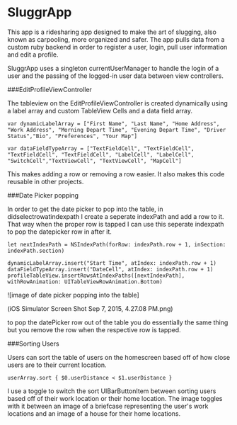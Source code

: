 # SluggrApp

This app is a ridesharing app designed to make the art of slugging, also known as carpooling, more organized and safer. The app pulls data from a custom ruby backend in order to register a user, login, pull user information and edit a profile. 

SluggrApp uses a singleton currentUserManager to handle the login of a user and the passing of the logged-in user data between view controllers.

###EditProfileViewController

The tableview on the EditProfileViewController is created dynamically using a label array and custom TableView Cells and a data field array. 

````
var dynamicLabelArray = ["First Name", "Last Name", "Home Address", "Work Address", "Morning Depart Time", "Evening Depart Time", "Driver Status","Bio", "Preferences", "Your Map"]
    
var dataFieldTypeArray = ["TextFieldCell", "TextFieldCell", "TextFieldCell", "TextFieldCell", "LabelCell", "LabelCell", "SwitchCell","TextViewCell", "TextViewCell", "MapCell"]

````
This makes adding a row or removing a row easier. It also makes this code reusable in other projects.

###Date Picker popping

In order to get the date picker to pop into the table, in didselectrowatindexpath I create a seperate indexPath and add a row to it. That way when the proper row is tapped I can use this seperate indexpath to pop the datepicker row in after it. 

```
let nextIndexPath = NSIndexPath(forRow: indexPath.row + 1, inSection: indexPath.section)
```

```
dynamicLabelArray.insert("Start Time", atIndex: indexPath.row + 1)
dataFieldTypeArray.insert("DateCell", atIndex: indexPath.row + 1)
profileTableView.insertRowsAtIndexPaths([nextIndexPath], withRowAnimation: UITableViewRowAnimation.Bottom)

``` 

![image of date picker popping into the table]

(iOS Simulator Screen Shot Sep 7, 2015, 4.27.08 PM.png)

to pop the datePicker row out of the table you do essentially the same thing but you remove the row when the respective row is tapped.


###Sorting Users

Users can sort the table of users on the homescreen based off of how close users are to their current location.

```
userArray.sort { $0.userDistance < $1.userDistance }

```

I use a toggle to switch the sort UIBarButtonItem between sorting users based off of their work location or their home location. The image toggles with it between an image of a briefcase representing the user's work locations and an image of a house for their home locations.

